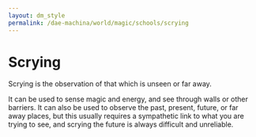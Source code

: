```yaml
---
layout: dm_style
permalink: /dae-machina/world/magic/schools/scrying
---
```


# Scrying

Scrying is the observation of that which is unseen or far away. 

It can be used to sense magic and energy, and see through walls or other barriers. It can also be used to observe the past, present, future, or far away places, but this usually requires a sympathetic link to what you are trying to see, and scrying the future is always difficult and unreliable.
